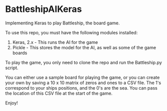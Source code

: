 # BattleshipAIKeras
Implementing Keras to play Battleship, the board game.

To use this repo, you must have the following modules installed:
1) Keras, 2.x - This runs the AI for the game
2) Pickle - This stores the model for the AI, as well as some of the game boards

To play the game, you only need to clone the repo and run the Battleship.py script.

You can either use a sample board for playing the game, or you can create your own by saving a 10 x 10 matrix of zeros and ones to a CSV file. The 1's correspond to your ships positions, and the 0's are the sea. You can pass the location of this CSV file at the start of the game.

Enjoy!

